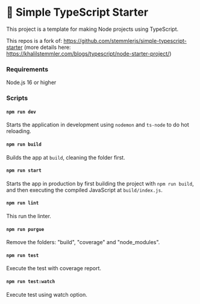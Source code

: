 # 🧰 Simple TypeScript Starter

This project is a template for making Node projects using TypeScript.  

This repos is a fork of: https://github.com/stemmlerjs/simple-typescript-starter (more details here: https://khalilstemmler.com/blogs/typescript/node-starter-project/)


### Requirements

Node.js 16 or higher


### Scripts

#### `npm run dev`

Starts the application in development using `nodemon` and `ts-node` to do hot reloading.

#### `npm run build`

Builds the app at `build`, cleaning the folder first.

#### `npm run start`

Starts the app in production by first building the project with `npm run build`, and then executing the compiled JavaScript at `build/index.js`.

#### `npm run lint`

This run the linter.

#### `npm run purgue`

Remove the folders: "build", "coverage" and "node_modules".

#### `npm run test`

Execute the test with coverage report.

#### `npm run test:watch`

Execute test using watch option.
